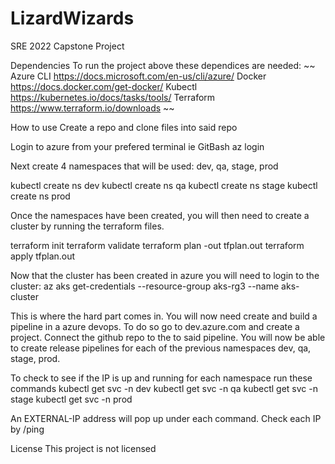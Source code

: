 # LizardWizards
SRE 2022 Capstone Project

Dependencies
To run the project above these dependices are needed:
~~
Azure CLI
https://docs.microsoft.com/en-us/cli/azure/
Docker
https://docs.docker.com/get-docker/
Kubectl
https://kubernetes.io/docs/tasks/tools/
Terraform
https://www.terraform.io/downloads
~~

How to use 
Create a repo and clone files into said repo

Login to azure from your prefered terminal ie GitBash
az login

Next create 4 namespaces that will be used: dev, qa, stage, prod

kubectl create ns dev
kubectl create ns qa
kubectl create ns stage
kubectl create ns prod

Once the namespaces have been created, you will then need to create a cluster by running the terraform files.

terraform init
terraform validate
terraform plan -out tfplan.out
terraform apply tfplan.out

Now that the cluster has been created in azure you will need to login to the cluster:
az aks get-credentials --resource-group aks-rg3 --name aks-cluster

This is where the hard part comes in.
You will now need create and build a pipeline in a azure devops.
To do so go to dev.azure.com and create a project.
Connect the github repo to the to said pipeline.
You will now be able to create release pipelines for each of the previous namespaces dev, qa, stage, prod.

To check to see if the IP is up and running for each namespace run these commands
kubectl get svc -n dev
kubectl get svc -n qa
kubectl get svc -n stage
kubectl get svc -n prod

An EXTERNAL-IP address will pop up under each command. 
Check each IP by <IP-Address>/ping

License
This project is not licensed
